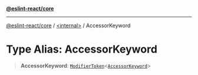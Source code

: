 [**@eslint-react/core**](../../README.md)

***

[@eslint-react/core](../../README.md) / [\<internal\>](../README.md) / AccessorKeyword

# Type Alias: AccessorKeyword

> **AccessorKeyword**: [`ModifierToken`](../interfaces/ModifierToken.md)\<[`AccessorKeyword`](../enumerations/SyntaxKind.md#accessorkeyword)\>
